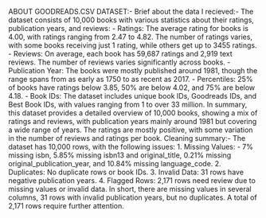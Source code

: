 ABOUT GOODREADS.CSV DATASET:- 
Brief about the data I recieved:-
      The dataset consists of 10,000 books with various statistics about their ratings, publication years, and reviews: - 
                Ratings: The average rating for books is 4.00, with ratings ranging from 2.47 to 4.82. The number of ratings varies, with some books receiving just 1 rating, while others get up to 3455 ratings.
                - Reviews: On average, each book has 59,687 ratings and 2,919 text reviews. The number of reviews varies significantly across books. 
                - Publication Year: The books were mostly published around 1981, though the range spans from as early as 1750 to as recent as 2017. 
                - Percentiles: 25% of books have ratings below 3.85, 50% are below 4.02, and 75% are below 4.18. 
                - Book IDs: The dataset includes unique book IDs, Goodreads IDs, and Best Book IDs, with values ranging from 1 to over 33 million. 
      In summary, this dataset provides a detailed overview of 10,000 books, showing a mix of ratings and reviews, with publication years mainly around 1981 but covering a wide range of years. 
      The ratings are mostly positive, with some variation in the number of reviews and ratings per book. Cleaning summary:- The dataset has 10,000 rows, with the following issues: 1. Missing Values: 
                          - 7% missing isbn, 5.85% missing isbn13 and original_title, 0.21% missing original_publication_year, and 10.84% missing language_code. 
                          2. Duplicates: No duplicate rows or book IDs. 
                          3. Invalid Data: 31 rows have negative publication years. 
                          4. Flagged Rows: 2,171 rows need review due to missing values or invalid data. 
      In short, there are missing values in several columns, 31 rows with invalid publication years, but no duplicates. A total of 2,171 rows require further attention.
